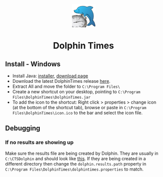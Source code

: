 <div align=center>
  <img src="res/images/DolphinTimesLogo.png" width="75"/>
  <h1>Dolphin Times</h1>
</div>


## Install - Windows
- Install Java: [installer](https://download.oracle.com/java/18/latest/jdk-18_windows-x64_bin.exe), [download page](https://www.oracle.com/java/technologies/downloads/#jdk18-windows)
- Download the latest DolphinTimes release [here](https://github.com/andytuddenham/DolphinTimes/releases/latest/download/DolphinTimes.zip).
- Extract All and move the folder to `C:\Program Files\`
- Create a new shortcut on your desktop, pointing to `C:\Program Files\DolphinTimes\DolphinTimes.jar`
- To add the icon to the shortcut: Right click > properties > change icon (at the bottom of the shortcut tab), browse or paste in `C:\Program Files\DolphinTimes\icon.ico` to the bar and select the icon file.


## Debugging

### If no results are showing up

Make sure the results file are being created by Dolphin.
They are usually in `C:\CTSDolphin` and should look like [this](https://github.com/andytuddenham/DolphinTimes/tree/0.3d/test_data).
If they are being created in a different directory then change the `dolphin.results.path` property in `C:\Program Files\DolphinTimes\dolphintimes.properties` to match.

